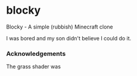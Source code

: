 # blocky
Blocky - A simple (rubbish) Minecraft clone

I was bored and my son didn't believe I could do it.


### Acknowledgements
The grass shader was
